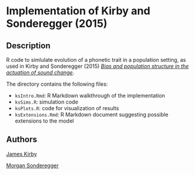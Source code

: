 # Implementation of Kirby and Sonderegger (2015)

## Description
R code to simlulate evolution of a phonetic trait in a population setting, as used in Kirby and Sonderegger (2015) [*Bias and population structure in the actuation of sound change*](https://arxiv.org/abs/1507.04420).

The directory contains the following files:

- ```ksIntro.Rmd```: R Markdown walkthrough of the implementation
- ```ksSims.R```: simulation code
- ```ksPlots.R```: code for visualization of results
- ```ksExtensions.Rmd```: R Markdown document suggesting possible extensions to the model


## Authors
[James Kirby](j.kirby@ed.ac.uk)

[Morgan Sonderegger](morgan.sonderegger@mcgill.ca)

